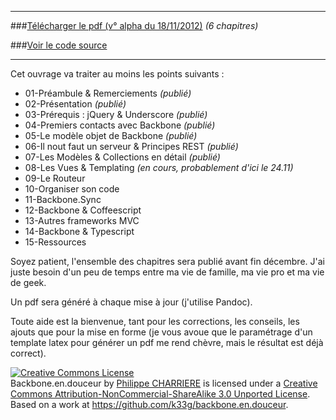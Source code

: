 <hr>

###[Télécharger le pdf (v° alpha du 18/11/2012)](https://github.com/downloads/k33g/backbone.en.douceur/backbone.en.douceur.20121118.pdf) *(6 chapitres)*

###[Voir le code source](https://github.com/k33g/backbone.en.douceur)

<hr>

Cet ouvrage va traiter au moins les points suivants :

- 01-Préambule & Remerciements *(publié)*
- 02-Présentation *(publié)*
- 03-Prérequis : jQuery & Underscore *(publié)*
- 04-Premiers contacts avec Backbone *(publié)*
- 05-Le modèle objet de Backbone *(publié)*
- 06-Il nout faut un serveur & Principes REST *(publié)*
- 07-Les Modèles & Collections en détail *(publié)*
- 08-Les Vues & Templating *(en cours, probablement d'ici le 24.11)*
- 09-Le Routeur
- 10-Organiser son code
- 11-Backbone.Sync
- 12-Backbone & Coffeescript
- 13-Autres frameworks MVC
- 14-Backbone & Typescript
- 15-Ressources

Soyez patient, l'ensemble des chapitres sera publié avant fin décembre. J'ai juste besoin d'un peu de temps entre ma vie de famille, ma vie pro et ma vie de geek.

Un pdf sera généré à chaque mise à jour (j'utilise Pandoc).

Toute aide est la bienvenue, tant pour les corrections, les conseils, les ajouts que pour la mise en forme (je vous avoue que le paramétrage d'un template latex pour générer un pdf me rend chèvre, mais le résultat est déjà correct).

<a rel="license" href="http://creativecommons.org/licenses/by-nc-sa/3.0/deed.en_US"><img alt="Creative Commons License" style="border-width:0" src="http://i.creativecommons.org/l/by-nc-sa/3.0/88x31.png" /></a><br /><span xmlns:dct="http://purl.org/dc/terms/" property="dct:title">Backbone.en.douceur</span> by <a xmlns:cc="http://creativecommons.org/ns#" href="http://k33g.github.com/backbone.en.douceur/" property="cc:attributionName" rel="cc:attributionURL">Philippe CHARRIERE</a> is licensed under a <a rel="license" href="http://creativecommons.org/licenses/by-nc-sa/3.0/deed.en_US">Creative Commons Attribution-NonCommercial-ShareAlike 3.0 Unported License</a>.<br />Based on a work at <a xmlns:dct="http://purl.org/dc/terms/" href="https://github.com/k33g/backbone.en.douceur" rel="dct:source">https://github.com/k33g/backbone.en.douceur</a>.